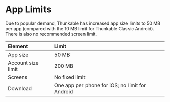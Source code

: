 # App Limits

Due to popular demand, Thunkable has increased app size limits to 50 MB per app \(compared with the 10 MB limit for Thunkable Classic Android\). There is also no recommended screen limit.

| Element | Limit |
| :--- | :--- |
| App size | 50 MB |
| Account size limit | 200 MB |
| Screens | No fixed limit |
| Download | One app per phone for iOS; no limit for Android |

